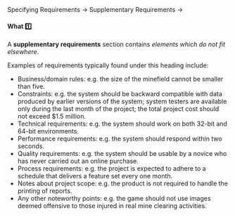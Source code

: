 <link rel="stylesheet" href="{{baseUrl}}/css/textbook.css">

<div class="website-content">

<div id="path">Specifying Requirements &rarr; Supplementary Requirements &rarr;</div>

<div id="title">

#### What :one:

</div>

<div id="body">

A **supplementary requirements** section contains _elements which do not fit elsewhere_.

Examples of requirements typically found under this heading include:

<tip-box>

*	Business/domain rules:   e.g. the size of the minefield cannot be smaller than five.
*	Constraints: e.g.  the system should be backward compatible with data produced by earlier versions of the system; system testers are available only during the last month of the project; the total project cost should not exceed $1.5 million.
*	Technical requirements: e.g. the system should work on both 32-bit and 64-bit environments.
*	Performance requirements: e.g. the system should respond within two seconds.
*	Quality requirements: e.g. the system should be usable by a novice who has never carried out an online purchase.
*	Process requirements: e.g. the project is expected to adhere to a schedule that delivers a feature set every one month.
*	Notes about project scope: e.g. the product is not required to handle the printing of reports.
*	Any other noteworthy points: e.g. the game should not use images deemed offensive to those injured in real mine clearing activities.

</tip-box>

</div>

<div id="extras">
<div>

</div>
